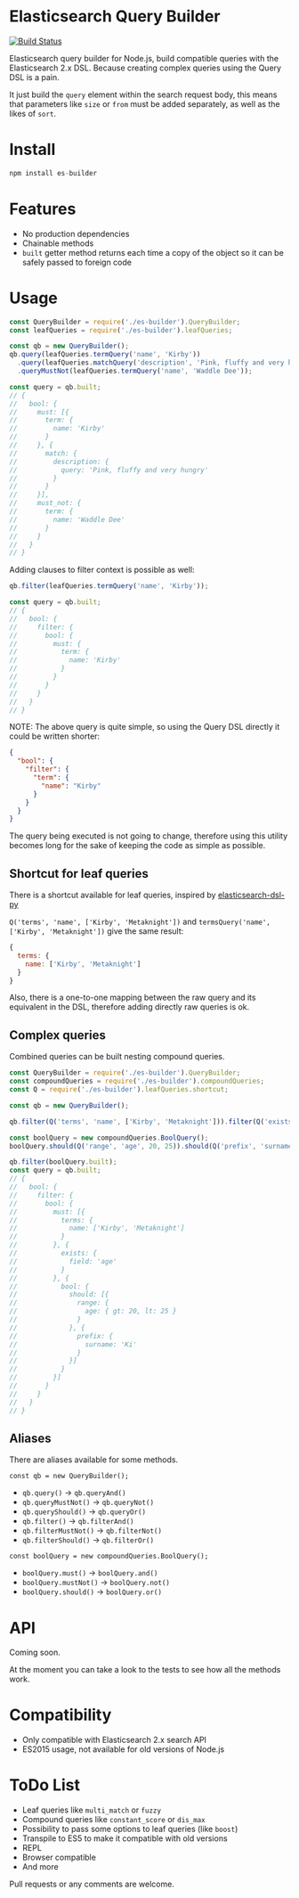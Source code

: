 # Elasticsearch Query Builder

[![Build Status](https://travis-ci.org/antonvs2/es-builder.svg?branch=master)](https://travis-ci.org/antonvs2/es-builder)

Elasticsearch query builder for Node.js, build compatible queries with the Elasticsearch 2.x DSL. Because creating complex queries using the Query DSL is a pain.

It just build the `query` element within the search request body, this means that parameters like `size` or `from` must be added separately, as well as the likes of `sort`.

# Install

```js
npm install es-builder
```

# Features

- No production dependencies
- Chainable methods
- `built` getter method returns each time a copy of the object so it can be safely passed to foreign code

# Usage

```js
const QueryBuilder = require('./es-builder').QueryBuilder;
const leafQueries = require('./es-builder').leafQueries;

const qb = new QueryBuilder();
qb.query(leafQueries.termQuery('name', 'Kirby'))
  .query(leafQueries.matchQuery('description', 'Pink, fluffy and very hungry'))
  .queryMustNot(leafQueries.termQuery('name', 'Waddle Dee'));

const query = qb.built;
// {
//   bool: {
//     must: [{
//       term: {
//         name: 'Kirby'
//       }
//     }, {
//       match: {
//         description: {
//           query: 'Pink, fluffy and very hungry'
//         }
//       }
//     }],
//     must_not: {
//       term: {
//         name: 'Waddle Dee'
//       }
//     }
//   }
// }
```

Adding clauses to filter context is possible as well:

```js
qb.filter(leafQueries.termQuery('name', 'Kirby'));

const query = qb.built;
// {
//   bool: {
//     filter: {
//       bool: {
//         must: {
//           term: {
//             name: 'Kirby'
//           }
//         }
//       }
//     }
//   }
// }
```

NOTE: The above query is quite simple, so using the Query DSL directly it could be written shorter:

```json
{
  "bool": {
    "filter": {
      "term": {
        "name": "Kirby"
      }
    }
  }
}
```

The query being executed is not going to change, therefore using this utility becomes long for the sake of keeping the code as simple as possible.

## Shortcut for leaf queries

There is a shortcut available for leaf queries, inspired by [elasticsearch-dsl-py](https://github.com/elastic/elasticsearch-dsl-py)

`Q('terms', 'name', ['Kirby', 'Metaknight'])` and `termsQuery('name', ['Kirby', 'Metaknight'])` give the same result:

```js
{
  terms: {
    name: ['Kirby', 'Metaknight']
  }
}
```

Also, there is a one-to-one mapping between the raw query and its equivalent in the DSL, therefore adding directly raw queries is ok.

## Complex queries

Combined queries can be built nesting compound queries.

```js
const QueryBuilder = require('./es-builder').QueryBuilder;
const compoundQueries = require('./es-builder').compoundQueries;
const Q = require('./es-builder').leafQueries.shortcut;

const qb = new QueryBuilder();

qb.filter(Q('terms', 'name', ['Kirby', 'Metaknight'])).filter(Q('exists', 'age'));

const boolQuery = new compoundQueries.BoolQuery();
boolQuery.should(Q('range', 'age', 20, 25)).should(Q('prefix', 'surname', 'Pi'));

qb.filter(boolQuery.built);
const query = qb.built;
// {
//   bool: {
//     filter: {
//       bool: {
//         must: [{
//           terms: {
//             name: ['Kirby', 'Metaknight']
//           }
//         }, {
//           exists: {
//             field: 'age'
//           }
//         }, {
//           bool: {
//             should: [{
//               range: {
//                 age: { gt: 20, lt: 25 }
//               }
//             }, {
//               prefix: {
//                 surname: 'Ki'
//               }
//             }]
//           }
//         }]
//       }
//     }
//   }
// }
```

## Aliases

There are aliases available for some methods.

`const qb = new QueryBuilder();`
- `qb.query()` → `qb.queryAnd()`
- `qb.queryMustNot()` → `qb.queryNot()`
- `qb.queryShould()` → `qb.queryOr()`
- `qb.filter()` → `qb.filterAnd()`
- `qb.filterMustNot()` → `qb.filterNot()`
- `qb.filterShould()` → `qb.filterOr()`

`const boolQuery = new compoundQueries.BoolQuery();`
- `boolQuery.must()` → `boolQuery.and()`
- `boolQuery.mustNot()` → `boolQuery.not()`
- `boolQuery.should()` → `boolQuery.or()`

# API

Coming soon. 

At the moment you can take a look to the tests to see how all the methods work.

# Compatibility

- Only compatible with Elasticsearch 2.x search API
- ES2015 usage, not available for old versions of Node.js

# ToDo List

- Leaf queries like `multi_match` or `fuzzy`
- Compound queries like `constant_score` or `dis_max`
- Possibility to pass some options to leaf queries (like `boost`)
- Transpile to ES5 to make it compatible with old versions
- REPL
- Browser compatible
- And more

Pull requests or any comments are welcome.
